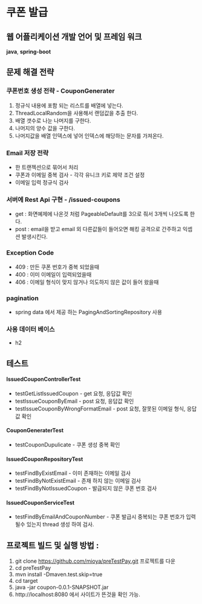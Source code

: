 # 쿠폰 발급

## 웹 어플리케이션 개발 언어 및 프레임 워크
**java**, **spring-boot**

## 문제 해결 전략
### 쿠폰번호 생성 전략 - CouponGenerater
1. 정규식 내용에 포함 되는 리스트를 배열에 넣는다. 
2. ThreadLocalRandom을 사용해서 랜덤값을 추출 한다.
3. 배열 갯수로 나눈 나머지를 구한다. 
4. 나머지의 양수 값을 구한다.
5. 나머지값을 배열 인덱스에 넣어 인덱스에 해당하는 문자를 가져온다.

### Email 저장 전략
 + 한 트랜젝션으로 묶어서 처리
 + 쿠폰과 이메일 중복 검사 - 각각 유니크 키로 제약 조건 설정
 + 이메일 입력 정규식 검사  

### 서버에 Rest Api 구현 - /issued-coupons
 + get : 화면예제에 나온것 처럼 PageableDefault를 3으로 줘서 3개씩 나오도록 한다.
 + post : email을 받고 email 외 다른값들이 들어오면 해킹 공격으로 간주하고 익셉션 발생시킨다.

### Exception Code
 + 409 : 만든 쿠폰 번호가 중복 되었을때
 + 400 : 이미 이메일이 입력되었을때
 + 406 : 이메일 형식이 맞지 않거나 의도하지 않은 값이 들어 왔을때

### pagination
 + spring data 에서 제공 하는 PagingAndSortingRepository 사용

### 사용 데이터 베이스
 + h2

## 테스트  
#### IssuedCouponControllerTest
- testGetListIssuedCoupon - get 요청, 응답값 확인
- testIssueCouponByEmail - post 요청, 응답값 확인
- testIssueCouponByWrongFormatEmail - post 요청, 잘못된 이메일 형식, 응답값 확인

#### CouponGeneraterTest
- testCouponDupulicate - 쿠폰 생성 중복 확인 

#### IssuedCouponRepositoryTest
- testFindByExistEmail - 이미 존재하는 이메일 검사 
- testFindByNotExistEmail - 존재 하지 않는 이메일 검사 
- testFindByNotIssuedCoupon - 발급되지 않은 쿠폰 번호 검사 

#### IssuedCouponServiceTest
- testFindByEmailAndCouponNumber - 쿠폰 발급시 중복되는 쿠폰 번호가 입력될수 있는지 thread 생성 하여 검사. 


## 프로젝트 빌드 및 실행 방법 : 

1. git clone https://github.com/mioya/preTestPay.git 프로젝트를 다운 
2. cd preTestPay
3. mvn install -Dmaven.test.skip=true
4. cd target
5. java -jar coupon-0.0.1-SNAPSHOT.jar
6. http://localhost:8080 에서 사이트가 뜬것을 확인 가능. 